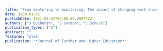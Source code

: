 ```yaml
---
title: "From mentoring to monitoring: The impact of changing work environments on academics in Australian universities"
date: 2008-01-01
publishDate: 2021-08-03T04:08:09.209747Z
authors: ["J Buchanan", "S Gordon", "S Schuck"]
publication_types: ["2"]
abstract: ""
featured: false
publication: "*Journal of Further and Higher Education*"
---
```


